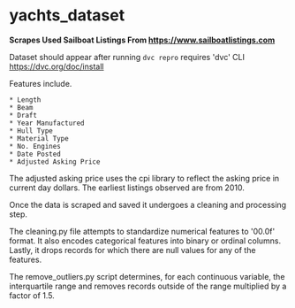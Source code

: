 # yachts_dataset

**Scrapes Used Sailboat Listings From https://www.sailboatlistings.com**

Dataset should appear after running `dvc repro`
requires 'dvc' CLI https://dvc.org/doc/install


Features include.

    * Length
    * Beam
    * Draft
    * Year Manufactured
    * Hull Type
    * Material Type
    * No. Engines
    * Date Posted
    * Adjusted Asking Price

The adjusted asking price uses the cpi library to reflect the asking price
in current day dollars. The earliest listings observed are from 2010.

Once the data is scraped and saved it undergoes a cleaning and processing step.

The cleaning.py file attempts to standardize numerical features to '00.0f' format.
It also encodes categorical features into binary or ordinal columns.
Lastly, it drops records for which there are null values for any of the features.

The remove_outliers.py script determines, for each continuous variable, the
interquartile range and removes records outside of the range multiplied by a
factor of 1.5.
